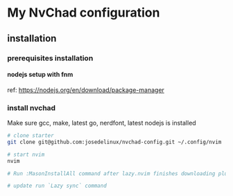 # My NvChad configuration

## installation

### prerequisites installation

#### nodejs setup with fnm

ref: <https://nodejs.org/en/download/package-manager>

### install nvchad

Make sure gcc, make, latest go, nerdfont, latest nodejs is installed 

```bash
# clone starter
git clone git@github.com:josedelinux/nvchad-config.git ~/.config/nvim

# start nvim
nvim

# Run :MasonInstallAll command after lazy.nvim finishes downloading plugins.

# update run `Lazy sync` command
```
